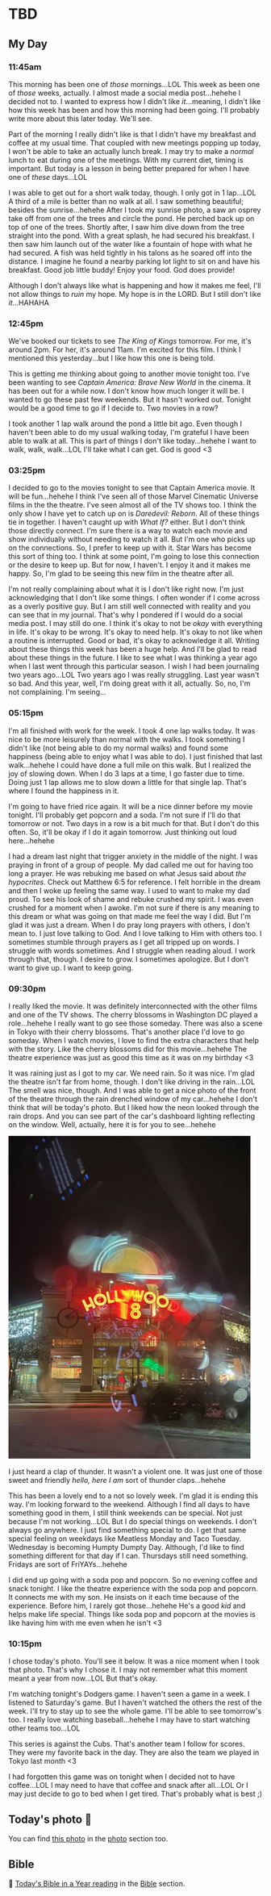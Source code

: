 # TBD

## My Day

### 11:45am

This morning has been one of *those* mornings...LOL This week as been one of *those* weeks, actually. I almost made a social media post...hehehe I decided not to. I wanted to express how I didn't like *it*...meaning, I didn't like how this week has been and how this morning had been going. I'll probably write more about this later today. We'll see.

Part of the morning I really didn't like is that I didn't have my breakfast and coffee at my usual time. That coupled with new meetings popping up today, I won't be able to take an actually lunch break. I may try to make a *normal* lunch to eat during one of the meetings. With my current diet, timing is important. But today is a lesson in being better prepared for when I have one of *these* days...LOL

I was able to get out for a short walk today, though. I only got in 1 lap...LOL A third of a mile is better than no walk at all. I saw something beautiful; besides the sunrise...hehehe After I took my sunrise photo, a saw an osprey take off from one of the trees and circle the pond. He perched back up on top of one of the trees. Shortly after, I saw him dive down from the tree straight into the pond. With a great splash, he had secured his breakfast. I then saw him launch out of the water like a fountain of hope with what he had secured. A fish was held tightly in his talons as he soared off into the distance. I imagine he found a nearby parking lot light to sit on and have his breakfast. Good job little buddy! Enjoy your food. God does provide!

Although I don't always like what is happening and how it makes me feel, I'll not allow things to *ruin* my hope. My hope is in the LORD. But I still don't like *it*...HAHAHA

### 12:45pm

We've booked our tickets to see *The King of Kings* tomorrow. For me, it's around 2pm. For her, it's around 11am. I'm excited for this film. I think I mentioned this yesterday...but I like how this one is being told.

This is getting me thinking about going to another movie tonight too. I've been wanting to see *Captain America: Brave New World* in the cinema. It has been out for a while now. I don't know how much longer it will be. I wanted to go these past few weekends. But it hasn't worked out. Tonight would be a good time to go if I decide to. Two movies in a row?

I took another 1 lap walk around the pond a little bit ago. Even though I haven't been able to do my usual walking today, I'm grateful I have been able to walk at all. This is part of things I don't like today...hehehe I want to walk, walk, walk...LOL I'll take what I can get. God is good <3

### 03:25pm

I decided to go to the movies tonight to see that Captain America movie. It will be fun...hehehe I think I've seen all of those Marvel Cinematic Universe films in the the theatre. I've seen almost all of the TV shows too. I think the only show I have yet to catch up on is *Daredevil: Reborn*. All of these things tie in together. I haven't caught up with *What If?* either. But I don't think those directly connect. I'm sure there is a way to watch each movie and show individually without needing to watch it all. But I'm one who picks up on the connections. So, I prefer to keep up with it. Star Wars has become this sort of thing too. I think at some point, I'm going to lose this connection or the desire to keep up. But for now, I haven't. I enjoy it and it makes me happy. So, I'm glad to be seeing this new film in the theatre after all.

I'm not really complaining about what it is I don't like right now. I'm just acknowledging that I don't like some things. I often wonder if I come across as a overly positive guy. But I am still well connected with reality and you can see that in my journal. That's why I pondered if I would do a social media post. I may still do one. I think it's okay to not be *okay* with everything in life. It's okay to be wrong. It's okay to need help. It's okay to not like when a routine is interrupted. Good or bad, it's okay to acknowledge it all. Writing about these things this week has been a huge help. And I'll be glad to read about these things in the future. I like to see what I was thinking a year ago when I last went through this particular season. I wish I had been journaling two years ago...LOL Two years ago I was really struggling. Last year wasn't so bad. And this year, well, I'm doing great with it all, actually. So, no, I'm not complaining. I'm seeing...

### 05:15pm

I'm all finished with work for the week. I took 4 one lap walks today. It was nice to be more leisurely than normal with the walks. I took something I didn't like (not being able to do my normal walks) and found some happiness (being able to enjoy what I was able to do). I just finished that last walk...hehehe I could have done a full mile on this walk. But I realized the joy of slowing down. When I do 3 laps at a time, I go faster due to time. Doing just 1 lap allows me to slow down a little for that single lap. That's where I found the happiness in it.

I'm going to have fried rice again. It will be a nice dinner before my movie tonight. I'll probably get popcorn and a soda. I'm not sure if I'll do that tomorrow or not. Two days in a row is a bit much for that. But I don't do this often. So, it'll be okay if I do it again tomorrow. Just thinking out loud here...hehehe

I had a dream last night that trigger anxiety in the middle of the night. I was praying in front of a group of people. My dad called me out for having too long a prayer. He was rebuking me based on what Jesus said about *the hypocrites*. Check out Matthew 6:5 for reference. I felt horrible in the dream and then I woke up feeling the same way. I used to want to make my dad proud. To see his look of shame and rebuke crushed my spirit. I was even crushed for a moment when I awoke. I'm not sure if there is any meaning to this dream or what was going on that made me feel the way I did. But I'm glad it was just a dream. When I do pray long prayers with others, I don't mean to. I just love talking to God. And I love talking to Him with others too. I sometimes stumble through prayers as I get all tripped up on words. I struggle with words sometimes. And I struggle when reading aloud. I work through that, though. I desire to grow. I sometimes apologize. But I don't want to give up. I want to keep going. 

### 09:30pm

I really liked the movie. It was definitely interconnected with the other films and one of the TV shows. The cherry blossoms in Washington DC played a role...hehehe I really want to go see those someday. There was also a scene in Tokyo with their cherry blossoms. That's another place I'd love to go someday. When I watch movies, I love to find the extra characters that help with the story. Like the cherry blossoms did for this movie...hehehe The theatre experience was just as good this time as it was on my birthday <3

It was raining just as I got to my car. We need rain. So it was nice. I'm glad the theatre isn't far from home, though. I don't like driving in the rain...LOL The smell was nice, though. And I was able to get a nice photo of the front of the theatre through the rain drenched window of my car...hehehe I don't think that will be today's photo. But I liked how the neon looked through the rain drops. And you can see part of the car's dashboard lighting reflecting on the window. Well, actually, here it is for you to see...hehehe

![Hollywood 18 theatre through rain](./media/IMG_7614.jpeg)

I just heard a clap of thunder. It wasn't a violent one. It was just one of those sweet and friendly *hello, here I am* sort of thunder claps...hehehe

This has been a lovely end to a not so lovely week. I'm glad it is ending this way. I'm looking forward to the weekend. Although I find all days to have something good in them, I still think weekends can be special. Not just because I'm not working...LOL But I do special things on weekends. I don't always go anywhere. I just find something special to do. I get that same special feeling on weekdays like Meatless Monday and Taco Tuesday. Wednesday is becoming Humpty Dumpty Day. Although, I'd like to find something different for that day if I can. Thursdays still need something. Fridays are sort of FriYAYs...hehehe

I did end up going with a soda pop and popcorn. So no evening coffee and snack tonight. I like the theatre experience with the soda pop and popcorn. It connects me with my son. He insists on it each time because of the experience. Before him, I rarely got those...hehehe He's a good *kid* and helps make life special. Things like soda pop and popcorn at the movies is like having him with me even when he isn't <3

### 10:15pm

I chose today's photo. You'll see it below. It was a nice moment when I took that photo. That's why I chose it. I may not remember what this moment meant a year from now...LOL But that's okay.

I'm watching tonight's Dodgers game. I haven't seen a game in a week. I listened to Saturday's game. But I haven't watched the others the rest of the week. I'll try to stay up to see the whole game. I'll be able to see tomorrow's too. I really love watching baseball...hehehe I may have to start watching other teams too...LOL

This series is against the Cubs. That's another team I follow for scores. They were my favorite back in the day. They are also the team we played in Tokyo last month <3

I had forgotten this game was on tonight when I decided not to have coffee...LOL I may need to have that coffee and snack after all...LOL Or I may just decide to go to bed when I get tired. That's probably what is best ;)



## Today's photo 📸

<!--@include: @/photos/photo-a-day/2025/04/11.md{3,}-->

You can find [this photo](/photos/photo-a-day/2025/04/11) in the [photo](/photos/) section too.

## Bible

📖 [Today's Bible in a Year reading](/bible/plans/bible-in-a-year/04/11) in the [Bible](/bible/) section.